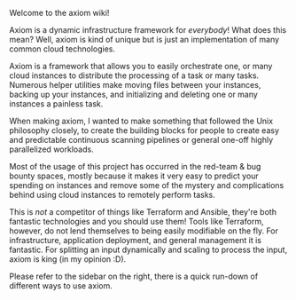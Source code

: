 Welcome to the axiom wiki!

Axiom is a dynamic infrastructure framework for *everybody*! What does this mean? Well, axiom is kind of unique but is just an implementation of many common cloud technologies. 

Axiom is a framework that allows you to easily orchestrate one, or many cloud instances to distribute the processing of a task or many tasks. Numerous helper utilities make moving files between your instances, backing up your instances, and initializing and deleting one or many instances a painless task. 

When making axiom, I wanted to make something that followed the Unix philosophy closely, to create the building blocks for people to create easy and predictable continuous scanning pipelines or general one-off highly parallelized workloads. 

Most of the usage of this project has occurred in the red-team & bug bounty spaces, mostly because it makes it very easy to predict your spending on instances and remove some of the mystery and complications behind using cloud instances to remotely perform tasks.

This is *not* a competitor of things like Terraform and Ansible, they're both fantastic technologies and you should use them! Tools like Terraform, however, do not lend themselves to being easily modifiable on the fly. For infrastructure, application deployment, and general management it is fantastic. For splitting an input dynamically and scaling to process the input, axiom is king (in my opinion :D).

Please refer to the sidebar on the right, there is a quick run-down of different ways to use axiom. 